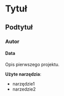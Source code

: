 # Tytuł
## Podtytuł
### Autor
#### Data

Opis pierwszego projektu.

**Użyte narzędzia**:
- narzędzie1
- narzedzie2
